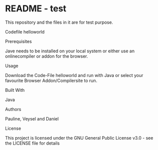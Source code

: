 # README - test

This repository and the files in it are for test purpose.

Codefile helloworld



Prerequisites

Jave needs to be installed on your local system or either use an onlinecompiler or addon for the browser.



Usage

Download the Code-File helloworld and run with Java or select your favourite Browser Addon/Compilersite to run.



Built With

Java



Authors

Pauline, Veysel and Daniel



License

This project is licensed under the GNU General Public License v3.0 - see the LICENSE file for details
